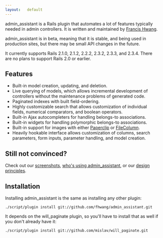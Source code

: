 ```yaml
---
layout:   default
---
```


admin\_assistant is a Rails plugin that automates a lot of features typically needed in admin controllers. It is written and maintained by [Francis Hwang][fhwang].

admin\_assistant is in beta, meaning that it is stable, and being used in production sites, but there may be small API changes in the future.

It currently supports Rails 2.1.0, 2.1.2, 2.2.2, 2.3.2, 2.3.3, and 2.3.4. There are no plans to support Rails 2.0 or earlier.


## Features

* Built-in model creation, updating, and deletion.
* Live querying of models, which allows incremental development of controllers without the maintenance problems of generated code.
* Paginated indexes with built field-ordering.
* Highly customizable search that allows customization of individual fields, numerical comparators, and boolean operators.
* Built-in Ajax autocompleters for handling belongs-to associations.
* Built-in widgets for handling polymorphic belongs-to associations.
* Built-in support for images with either [Paperclip](http://thoughtbot.com/projects/paperclip) or [FileColumn](http://www.kanthak.net/opensource/file_column/).
* Heavily hookable interface allows customization of columns, search parameters, form inputs, parameter handling, and model creation.


## Still not convinced?

Check out our [screenshots](./screenshots.html), [who's using admin\_assistant](./community.html#whos_using), or our [design principles](./design_principles.html).


## Installation

Installing admin\_assistant is the same as installing any other plugin:

    ./script/plugin install git://github.com/fhwang/admin_assistant.git

It depends on the will\_paginate plugin, so you'll have to install that as well if you don't already have it:

    ./script/plugin install git://github.com/mislav/will_paginate.git


[afarrill]: http://github.com/alexfarrill
[fhwang]: http://fhwang.net/
[mcelona]: http://github.com/mcelona
